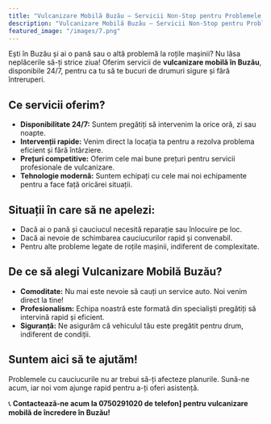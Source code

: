 ```yaml
---
title: "Vulcanizare Mobilă Buzău – Servicii Non-Stop pentru Problemele Tale cu Cauciucurile"
description: "Vulcanizare Mobilă Buzău – Servicii Non-Stop pentru Problemele Tale cu Cauciucurile - Tel 0750291020"
featured_image: "/images/7.png"
---
```


Ești în Buzău și ai o pană sau o altă problemă la roțile mașinii? Nu lăsa neplăcerile să-ți strice ziua! Oferim servicii de **vulcanizare mobilă în Buzău**, disponibile 24/7, pentru ca tu să te bucuri de drumuri sigure și fără întreruperi. <!--more-->

## Ce servicii oferim?
- **Disponibilitate 24/7:** Suntem pregătiți să intervenim la orice oră, zi sau noapte.  
- **Intervenții rapide:** Venim direct la locația ta pentru a rezolva problema eficient și fără întârziere.  
- **Prețuri competitive:** Oferim cele mai bune prețuri pentru servicii profesionale de vulcanizare.  
- **Tehnologie modernă:** Suntem echipați cu cele mai noi echipamente pentru a face față oricărei situații.  

## Situații în care să ne apelezi:
- Dacă ai o pană și cauciucul necesită reparație sau înlocuire pe loc.  
- Dacă ai nevoie de schimbarea cauciucurilor rapid și convenabil.  
- Pentru alte probleme legate de roțile mașinii, indiferent de complexitate.  

## De ce să alegi Vulcanizare Mobilă Buzău?
- **Comoditate:** Nu mai este nevoie să cauți un service auto. Noi venim direct la tine!  
- **Profesionalism:** Echipa noastră este formată din specialiști pregătiți să intervină rapid și eficient.  
- **Siguranță:** Ne asigurăm că vehiculul tău este pregătit pentru drum, indiferent de condiții.  

## Suntem aici să te ajutăm!
Problemele cu cauciucurile nu ar trebui să-ți afecteze planurile. Sună-ne acum, iar noi vom ajunge rapid pentru a-ți oferi asistență.

📞 **Contactează-ne acum la 0750291020 de telefon] pentru vulcanizare mobilă de încredere în Buzău!**